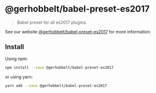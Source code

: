 # @gerhobbelt/babel-preset-es2017

> Babel preset for all es2017 plugins.

See our website [@gerhobbelt/babel-preset-es2017](https://new.babeljs.io/docs/en/next/babel-preset-es2017.html) for more information.

## Install

Using npm:

```sh
npm install --save @gerhobbelt/babel-preset-es2017
```

or using yarn:

```sh
yarn add --save @gerhobbelt/babel-preset-es2017
```
